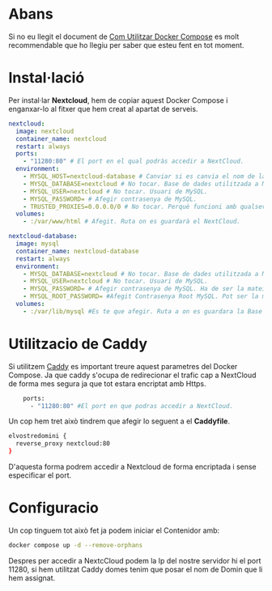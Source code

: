 # Abans

Si no eu llegit el document de [Com Utilitzar Docker Compose](https://github.com/Otorexer/SerLliure/tree/main/Tutorials/ComUtilitzarDockerCompose) es molt recommendable que ho llegiu per saber que esteu fent en tot moment.

# Instal·lació

Per instal·lar **Nextcloud**, hem de copiar aquest Docker Compose i enganxar-lo al fitxer que hem creat al apartat de serveis.

```yaml
nextcloud:
  image: nextcloud
  container_name: nextcloud
  restart: always
  ports:
    - "11280:80" # El port en el qual podràs accedir a NextCloud.
  environment:
    - MYSQL_HOST=nextcloud-database # Canviar si es canvia el nom de la Base de Dades.
    - MYSQL_DATABASE=nextcloud # No tocar. Base de dades utilitzada a MySQL.
    - MYSQL_USER=nextcloud # No tocar. Usuari de MySQL.
    - MYSQL_PASSWORD= # Afegir contrasenya de MySQL.
    - TRUSTED_PROXIES=0.0.0.0/0 # No tocar. Perquè funcioni amb qualsevol proxy.
  volumes:
    - :/var/www/html # Afegit. Ruta on es guardarà el NextCloud.

nextcloud-database:
  image: mysql
  container_name: nextcloud-database
  restart: always
  environment:
    - MYSQL_DATABASE=nextcloud # No tocar. Base de dades utilitzada a MySQL.
    - MYSQL_USER=nextcloud # No tocar. Usuari de MySQL.
    - MYSQL_PASSWORD= # Afegir contrasenya de MySQL. Ha de ser la mateixa que la del contenidor de NextCloud.
    - MYSQL_ROOT_PASSWORD= #Afegit Contrasenya Root MySQL. Pot ser la mateix pero es recomanable que sigui mes segura.
  volumes:
    - :/var/lib/mysql #Es te que afegir. Ruta a on es guardara la Base de Dades MySQL
```

# Utilitzacio de Caddy

Si utilitzem [Caddy](https://github.com/Otorexer/SerLliure/tree/main/Serveis/Caddy) es important treure aquest parametres del Docker Compose. Ja que caddy s'ocupa de redirecionar el trafic cap a NextCloud de forma mes segura ja que tot estara encriptat amb Https.

```bash
    ports:
      - "11280:80" #El port en que podras accedir a NextCloud.
```

Un cop hem tret això tindrem que afegir lo seguent a el **Caddyfile**.

```bash
elvostredomini {
  reverse_proxy nextcloud:80
}
```

D'aquesta forma podrem accedir a Nextcloud de forma encriptada i sense especificar el port.

# Configuracio

Un cop tinguem tot això fet ja podem iniciar el Contenidor amb:

```bash
docker compose up -d --remove-orphans
```

Despres per accedir a NextcCloud podem la Ip del nostre servidor hi el port 11280, si hem utilitzat Caddy domes tenim que posar el nom de Domin que li hem assignat.

